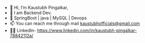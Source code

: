 - 👋 Hi, I’m Kaustubh Pingalkar,
- 👀  I am Backend Dev.
- 🌱 SpringBoot | java | MySQL | Devops 
- 📫 You can reach me through mail kaustubhofficials@gmail.com
- 👨‍🎓 LinkedIn- https://www.linkedin.com/in/kaustubh-pingalkar-78842112a/
